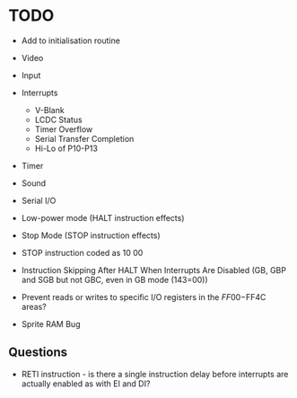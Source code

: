 # TODO

* Add to initialisation routine

* Video
* Input
* Interrupts
	* V-Blank
	* LCDC Status
	* Timer Overflow
	* Serial Transfer Completion
	* Hi-Lo of P10-P13
* Timer
* Sound
* Serial I/O

* Low-power mode (HALT instruction effects)
* Stop Mode (STOP instruction effects)

* STOP instruction coded as 10 00

* Instruction Skipping After HALT When Interrupts Are Disabled (GB, GBP and SGB but not GBC, even in GB mode ($143=$00))
* Prevent reads or writes to specific I/O registers in the $FF00-$FF4C areas?

* Sprite RAM Bug

## Questions

* RETI instruction - is there a single instruction delay before interrupts are actually enabled as with EI and DI? 